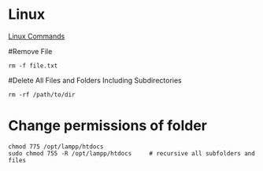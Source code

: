 # Linux 
[Linux Commands](https://linuxcommand.org/)


#Remove File

```
rm -f file.txt
```

#Delete All Files and Folders Including Subdirectories
```
rm -rf /path/to/dir
```


# Change permissions of folder
```
chmod 775 /opt/lampp/htdocs
sudo chmod 755 -R /opt/lampp/htdocs 	# recursive all subfolders and files
```
